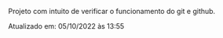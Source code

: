 Projeto com intuito de verificar o funcionamento do git e github.

Atualizado em: 05/10/2022 às 13:55
